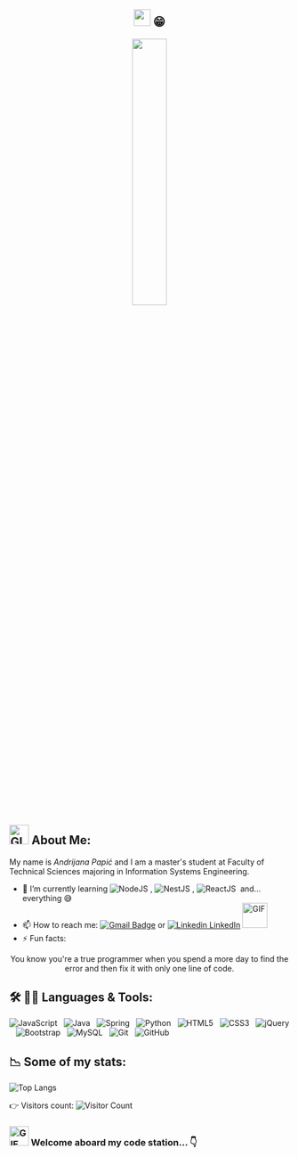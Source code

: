 <h2 align="center"><img src="https://raw.githubusercontent.com/MartinHeinz/MartinHeinz/master/wave.gif" width="30px"> 😁</h2>

<div align="center">
<img src="https://rishavanand.github.io/static/images/greetings.gif" align="center" style="width: 35%" /> </div>
</br>

## <img alt="GIF" src="https://github.com/seanprashad/slackmoji/blob/master/emoji/blob/blob-sun-glasses-gif.gif" width="35vw" /> About Me:

My name is *Andrijana Papić* and I am a master's student at Faculty of Technical Sciences majoring in Information Systems Engineering.

- 🌱 I’m currently learning ![NodeJS](https://img.shields.io/badge/NODEJS-339933.svg?&style=flat&logo=node.js&logoColor=white)&nbsp;, ![NestJS](https://img.shields.io/badge/NESTJS-E0234E.svg?&style=flat&logo=nestjs&logoColor=white)&nbsp;, ![ReactJS](https://img.shields.io/badge/React-20232A?style=for-the-badge&logo=react&logoColor=61DAFB)&nbsp; and... everything :sweat_smile:
- 📫 How to reach me: [![Gmail Badge](https://img.shields.io/badge/-andrijanapapic98@gmail.com-c14438?style=flat-square&logo=Gmail&logoColor=white&link=mailto:andrijanapapic98@gmail.com)](mailto:andrijanapapic98@gmail.com) or [![Linkedin](https://i.stack.imgur.com/gVE0j.png) LinkedIn](https://www.linkedin.com/in/andrijana-papi%C4%87-7b3643227/) <img alt="GIF" src="https://github.com/TheDudeThatCode/TheDudeThatCode/blob/master/Assets/Handshake.gif" width="45vw" />
- ⚡ Fun facts:
<div align="center"> You know you're a true programmer when you spend a more day to find the error and then fix it with only one line of code. </div>

 ## 🛠️ 👩‍💻 Languages & Tools:

![JavaScript](https://img.shields.io/badge/-JavaScript-black?logo=javascript&style=social)&nbsp;&nbsp;
![Java](https://img.shields.io/badge/-Java-black?logo=java&style=social)&nbsp;&nbsp;
![Spring](https://img.shields.io/badge/-Spring%20Framework-black?logo=spring&style=social)&nbsp;&nbsp;
![Python](https://img.shields.io/badge/-Python-black?logo=Python&style=social)&nbsp;&nbsp;
![HTML5](https://img.shields.io/badge/-HTML5-black?logo=html5&style=social)&nbsp;&nbsp;
![CSS3](https://img.shields.io/badge/-CSS3-black?logo=css3&style=social)&nbsp;&nbsp;
![jQuery](https://img.shields.io/badge/-jQuery-black?logo=jquery&style=social)&nbsp;&nbsp;
![Bootstrap](https://img.shields.io/badge/-Bootstrap-black?logo=bootstrap&style=social)&nbsp;&nbsp;
![MySQL](https://img.shields.io/badge/-MySQL-black?logo=mysql&style=social)&nbsp;&nbsp;
![Git](https://img.shields.io/badge/-Git-black?logo=git&style=social)&nbsp;&nbsp;
![GitHub](https://img.shields.io/badge/-GitHub-black?logo=github&style=social)&nbsp;&nbsp;

 ## 📉 Some of my stats:

![Top Langs](https://github-readme-stats.vercel.app/api/top-langs/?username=Anndrijana&exclude_repo=PPPOSegmentation&theme=highcontrast)

:point_right: Visitors count: ![Visitor Count](https://profile-counter.glitch.me/Anndrijana/count.svg)

### <img alt="GIF" src="https://github.com/seanprashad/slackmoji/blob/master/emoji/blob/blob-good-morning-reverse.png" width="35vw" /> Welcome aboard my code station... :point_down: 
